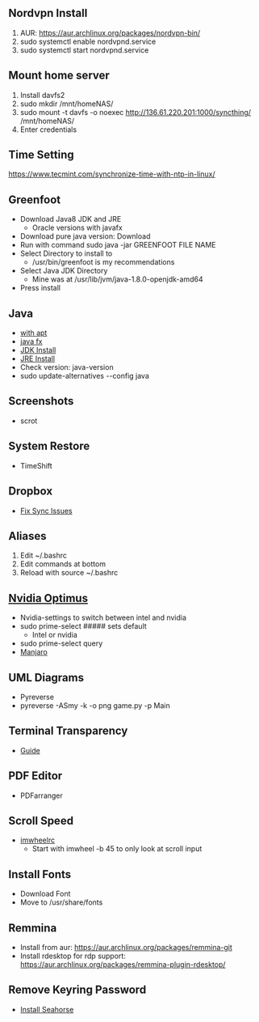 ## Nordvpn Install
1. AUR: https://aur.archlinux.org/packages/nordvpn-bin/
2. sudo systemctl enable nordvpnd.service
3. sudo systemctl start nordvpnd.service

## Mount home server
1. Install davfs2
2. sudo mkdir /mnt/homeNAS/
3. sudo mount -t davfs -o noexec http://136.61.220.201:1000/syncthing/ /mnt/homeNAS/
4. Enter credentials

## Time Setting
https://www.tecmint.com/synchronize-time-with-ntp-in-linux/

## Greenfoot
* Download Java8 JDK and JRE
  * Oracle versions with javafx
* Download pure java version: Download
* Run with command sudo java -jar GREENFOOT FILE NAME
* Select Directory to install to
  * /usr/bin/greenfoot is my recommendations
* Select Java JDK Directory
  * Mine was at /usr/lib/jvm/java-1.8.0-openjdk-amd64
* Press install

## Java
* [with apt](https://www.digitalocean.com/community/tutorials/how-to-install-java-with-apt-on-ubuntu-18-04)
* [java fx](https://askubuntu.com/questions/1091157/javafx-missing-ubuntu-18-04)
* [JDK Install](https://docs.oracle.com/javase/8/docs/technotes/guides/install/linux_jdk.html#BJFJJEFG)
* [JRE Install](https://docs.oracle.com/javase/8/docs/technotes/guides/install/linux_jre.html#CFHIEGAA)
* Check version: java-version
* sudo update-alternatives --config java

## Screenshots
* scrot

## System Restore
* TimeShift

## Dropbox
* [Fix Sync Issues](https://askubuntu.com/questions/247461/how-do-i-fix-a-cant-access-dropbox-folder-error)

## Aliases
1. Edit ~/.bashrc
2. Edit commands at bottom
3. Reload with source ~/.bashrc

## [Nvidia Optimus](https://www.dell.com/support/article/gu/en/gubiz1/sln298431/a-guide-to-nvidia-optimus-on-dell-pcs-with-an-ubuntu-operating-system?lang=en)
* Nvidia-settings to switch between intel and nvidia
* sudo prime-select ##### sets default
  * Intel or nvidia
* sudo prime-select query
* [Manjaro](https://forum.manjaro.org/t/how-to-install-intel-graphics/14883/2)

## UML Diagrams
* Pyreverse
* pyreverse -ASmy -k -o png game.py -p Main

## Terminal Transparency
* [Guide](https://www.reddit.com/r/i3wm/comments/2yytvs/make_terminals_transparent/)

## PDF Editor
* PDFarranger

## Scroll Speed
* [imwheelrc](www.webupd8.org/2015/12/how-to-change-mouse-scroll-wheel-speed.html)
  * Start with imwheel -b 45 to only look at scroll input

## Install Fonts
* Download Font
* Move to /usr/share/fonts

## Remmina
* Install from aur: https://aur.archlinux.org/packages/remmina-git
* Install rdesktop for rdp support: https://aur.archlinux.org/packages/remmina-plugin-rdesktop/

## Remove Keyring Password
* [Install Seahorse](https://www.fosslinux.com/2561/how-to-disable-keyring-in-ubuntu-elementary-os-and-linux-mint.htm)
